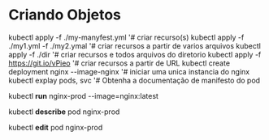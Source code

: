 # Criando Objetos

kubectl apply -f ./my-manyfest.yml            '# criar recurso(s)
kubectl apply -f ./my1.yml -f ./my2.ymal      '# criar recursos a partir de varios arquivos
kubectl apply -f ./dir                        '# criar recursos e todos arquivos do diretorio
kubectl apply -f https://git.io/vPieo         '# criar recursos a partir de URL
kubectl create deployment nginx --image-nginx '# iniciar uma unica instancia do nginx
kubectl explay pods, svc                      '# Obtenha a documentação de manifesto do pod

<!-- create pods -->
kubectl **run** nginx-prod --image=nginx:latest
                  <!-- --watch  asiste mudanças-->
 
<!-- describe pods -->
kubectl **describe** pod nginx-prod


<!-- edit pods -->
kubectl **edit** pod nginx-prod

